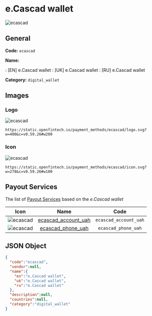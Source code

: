 
# e.Cascad wallet 
![ecascad](https://static.openfintech.io/payment_methods/ecascad/logo.svg?w=400&c=v0.59.26#w200)  

## General 
**Code:** `ecascad` 
 
**Name:** 
 
:	[EN] e.Cascad wallet 
:	[UK] e.Cascad wallet 
:	[RU] e.Cascad wallet 
 
**Category:** `digital_wallet` 
 

## Images 

### Logo 
![ecascad](https://static.openfintech.io/payment_methods/ecascad/logo.svg?w=400&c=v0.59.26#w200)  

```
https://static.openfintech.io/payment_methods/ecascad/logo.svg?w=400&c=v0.59.26#w200
```  

### Icon 
![ecascad](https://static.openfintech.io/payment_methods/ecascad/icon.svg?w=278&c=v0.59.26#w100)  

```
https://static.openfintech.io/payment_methods/ecascad/icon.svg?w=278&c=v0.59.26#w100
```  

## Payout Services 
 
The list of [Payout Services](/payout-services/) based on the _e.Cascad wallet_ 

|Icon|Name|Code| 
|:---:|:---:|:---:| 
|![ecascad](https://static.openfintech.io/payout_methods/ecascad/icon.svg?w=278&c=v0.59.26#w40) |[ecascad_account_uah](/payout-services/ecascad_account_uah/)|`ecascad_account_uah`| 
|![ecascad](https://static.openfintech.io/payout_methods/ecascad/icon.svg?w=278&c=v0.59.26#w40) |[ecascad_phone_uah](/payout-services/ecascad_phone_uah/)|`ecascad_phone_uah`| 
 

## JSON Object 

```json
{
  "code":"ecascad",
  "vendor":null,
  "name":{
    "en":"e.Cascad wallet",
    "uk":"e.Cascad wallet",
    "ru":"e.Cascad wallet"
  },
  "description":null,
  "countries":null,
  "category":"digital_wallet"
}
```  
